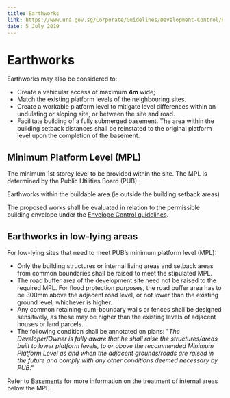 ```yaml
---
title: Earthworks
link: https://www.ura.gov.sg/Corporate/Guidelines/Development-Control/Residential/Semi-Detached-Houses/Earthworks
date: 5 July 2019
---
```


# Earthworks

Earthworks may also be considered to:

- Create a vehicular access of maximum **4m** wide;
- Match the existing platform levels of the neighbouring sites.
- Create a workable platform level to mitigate level differences within an undulating or sloping site, or between the site and road.
- Facilitate building of a fully submerged basement. The area within the building setback distances shall be reinstated to the original platform level upon the completion of the basement.

## Minimum Platform Level (MPL)
The minimum 1st storey level to be provided within the site. The MPL is determined by the Public Utilities Board (PUB).

Earthworks within the buildable area (ie outside the building setback areas)

The proposed works shall be evaluated in relation to the permissible building envelope under the [Envelope Control guidelines](https://www.ura.gov.sg/Corporate/Guidelines/Development-Control/Residential/Semi-Detached-Houses/EC).

## Earthworks in low-lying areas

For low-lying sites that need to meet PUB’s minimum platform level (MPL):

- Only the building structures or internal living areas and setback areas from common boundaries shall be raised to meet the stipulated MPL.
- The road buffer area of the development site need not be raised to the required MPL. For flood protection purposes, the road buffer area has to be 300mm above the adjacent road level, or not lower than the existing ground level, whichever is higher.
- Any common retaining-cum-boundary walls or fences shall be designed sensitively, as these may be higher than the existing levels of adjacent houses or land parcels.
- The following condition shall be annotated on plans: "*The Developer/Owner is fully aware that he shall raise the structures/areas built to lower platform levels, to or above the recommended Minimum Platform Level as and when the adjacent grounds/roads are raised in the future and comply with any other conditions deemed necessary by PUB*.”

Refer to [Basements](https://www.ura.gov.sg/Corporate/Guidelines/Development-Control/Residential/Semi-Detached-Houses/EC) for more information on the treatment of internal areas below the MPL.


